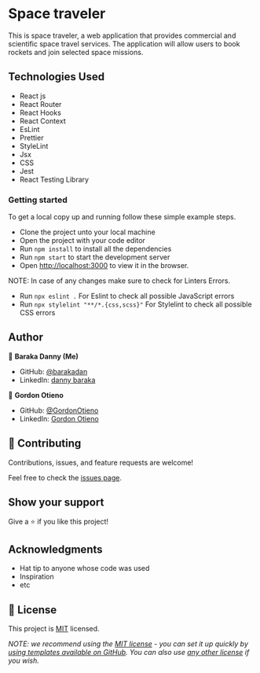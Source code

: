 # Space traveler

This is space traveler, a web application that provides commercial and scientific space travel services. The application will allow users to book rockets and join selected space missions.

## Technologies Used

- React js
- React Router
- React Hooks
- React Context
- EsLint
- Prettier
- StyleLint
- Jsx
- CSS
- Jest
- React Testing Library

### Getting started

To get a local copy up and running follow these simple example steps.

- Clone the project unto your local machine
- Open the project with your code editor
- Run `npm install` to install all the dependencies
- Run `npm start` to start the development server
- Open [http://localhost:3000](http://localhost:3000) to view it in the browser.

NOTE: In case of any changes make sure to check for Linters Errors.

- Run `npx eslint .` For Eslint to check all possible JavaScript errors
- Run `npx stylelint "**/*.{css,scss}"` For Stylelint to check all possible CSS errors

## Author

👤 **Baraka Danny (Me)**

- GitHub: [@barakadan](https://github.com/barakadanny)
- LinkedIn: [danny baraka](https://www.linkedin.com/in/danny-baraka-589156169/)

👤 **Gordon Otieno**

- GitHub: [@GordonOtieno](https://github.com/GordonOtieno)
- LinkedIn: [Gordon Otieno](https://www.linkedin.com/in/gordon-otieno-612b98184/)

## 🤝 Contributing

Contributions, issues, and feature requests are welcome!

Feel free to check the [issues page](https://github.com/barakadanny/space-traveler/issues).

## Show your support

Give a ⭐️ if you like this project!

## Acknowledgments

- Hat tip to anyone whose code was used
- Inspiration
- etc

## 📝 License

This project is [MIT](./LICENSE) licensed.

_NOTE: we recommend using the [MIT license](https://choosealicense.com/licenses/mit/) - you can set it up quickly by [using templates available on GitHub](https://docs.github.com/en/communities/setting-up-your-project-for-healthy-contributions/adding-a-license-to-a-repository). You can also use [any other license](https://choosealicense.com/licenses/) if you wish._

